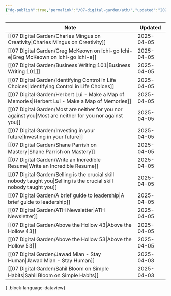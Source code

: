 ```yaml
---
{"dg-publish":true,"permalink":"/07-digital-garden/ath/","updated":"2025-04-05T14:13:56.630-07:00"}
---
```



| Note                                                                                                                    | Updated    |
| ----------------------------------------------------------------------------------------------------------------------- | ---------- |
| [[07 Digital Garden/Charles Mingus on Creativity\|Charles Mingus on Creativity]]                                     | 2025-04-05 |
| [[07 Digital Garden/Greg McKeown on Ichi-go Ichi-e\|Greg McKeown on Ichi-go Ichi-e]]                                 | 2025-04-05 |
| [[07 Digital Garden/Business Writing 101\|Business Writing 101]]                                                     | 2025-04-05 |
| [[07 Digital Garden/Identifying Control in Life Choices\|Identifying Control in Life Choices]]                       | 2025-04-05 |
| [[07 Digital Garden/Herbert Lui - Make a Map of Memories\|Herbert Lui - Make a Map of Memories]]                     | 2025-04-05 |
| [[07 Digital Garden/Most are neither for you nor against you\|Most are neither for you nor against you]]             | 2025-04-05 |
| [[07 Digital Garden/Investing in your future\|Investing in your future]]                                             | 2025-04-05 |
| [[07 Digital Garden/Shane Parrish on Mastery\|Shane Parrish on Mastery]]                                             | 2025-04-05 |
| [[07 Digital Garden/Write an Incredible Resume\|Write an Incredible Resume]]                                         | 2025-04-05 |
| [[07 Digital Garden/Selling is the crucial skill nobody taught you\|Selling is the crucial skill nobody taught you]] | 2025-04-05 |
| [[07 Digital Garden/A brief guide to leadership\|A brief guide to leadership]]                                       | 2025-04-05 |
| [[07 Digital Garden/ATH Newsletter\|ATH Newsletter]]                                                                 | 2025-04-05 |
| [[07 Digital Garden/Above the Hollow 43\|Above the Hollow 43]]                                                       | 2025-04-05 |
| [[07 Digital Garden/Above the Hollow 53\|Above the Hollow 53]]                                                       | 2025-04-05 |
| [[07 Digital Garden/Jawad Mian - Stay Human\|Jawad Mian - Stay Human]]                                               | 2025-04-03 |
| [[07 Digital Garden/Sahil Bloom on Simple Habits\|Sahil Bloom on Simple Habits]]                                     | 2025-04-03 |

{ .block-language-dataview}
